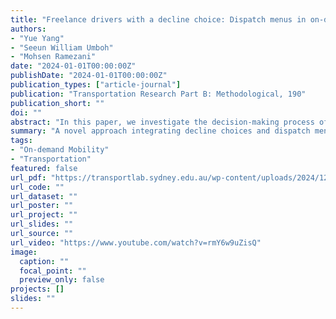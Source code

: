 ```yaml
---
title: "Freelance drivers with a decline choice: Dispatch menus in on-demand mobility services for assortment optimization"
authors:
- "Yue Yang"
- "Seeun William Umboh"
- "Mohsen Ramezani"
date: "2024-01-01T00:00:00Z"
publishDate: "2024-01-01T00:00:00Z"
publication_types: ["article-journal"]
publication: "Transportation Research Part B: Methodological, 190"
publication_short: ""
doi: ""
abstract: "In this paper, we investigate the decision-making process of freelance drivers in on-demand mobility services. We propose a model that incorporates decline choices and dispatch menus to optimize service assortment, thereby enhancing operational efficiency and customer satisfaction. Numerical experiments demonstrate the effectiveness of our approach."
summary: "A novel approach integrating decline choices and dispatch menus for optimizing on-demand mobility services is presented."
tags:
- "On-demand Mobility"
- "Transportation"
featured: false
url_pdf: "https://transportlab.sydney.edu.au/wp-content/uploads/2024/12/YY-WU-MR-2024.pdf"
url_code: ""
url_dataset: ""
url_poster: ""
url_project: ""
url_slides: ""
url_source: ""
url_video: "https://www.youtube.com/watch?v=rmY6w9uZisQ"
image:
  caption: ""
  focal_point: ""
  preview_only: false
projects: []
slides: ""
---
```

